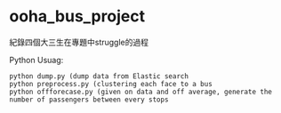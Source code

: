 # ooha_bus_project
紀錄四個大三生在專題中struggle的過程

Python Usuag:
```
python dump.py (dump data from Elastic search
python preprocess.py (clustering each face to a bus
python offforecase.py (given on data and off average, generate the number of passengers between every stops
```
